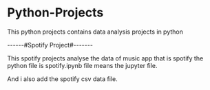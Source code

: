 # Python-Projects
This python projects contains data analysis projects in python

------#Spotify Project#-------<p>
  This spotify projects analyse the data of music app that is spotify the python file is spotify.ipynb file means the jupyter file.<p>
  And i also add the spotify csv data file.
